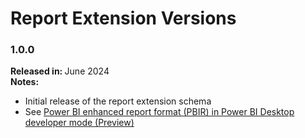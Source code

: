 # Report Extension Versions

### 1.0.0

<b>Released in: </b> June 2024 <br />
<b>Notes: </b> 
- Initial release of the report extension schema
- See [Power BI enhanced report format (PBIR) in Power BI Desktop developer mode (Preview)](https://powerbi.microsoft.com/en-us/blog/power-bi-enhanced-report-format-pbir-in-power-bi-desktop-developer-mode-preview/)